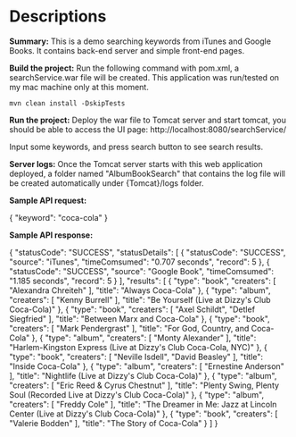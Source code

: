 # Descriptions

**Summary:**
This is a demo searching keywords from iTunes and Google Books. It contains back-end server and simple front-end pages.

**Build the project:**
Run the following command with pom.xml, a searchService.war file will be created. This application was run/tested on my mac machine only at this moment.
```
mvn clean install -DskipTests
```
**Run the project:**
Deploy the war file to Tomcat server and start tomcat, you should be able to access the UI page: http://localhost:8080/searchService/

Input some keywords, and press search button to see search results.

**Server logs:**
Once the Tomcat server starts with this web application deployed, a folder named "AlbumBookSearch" that contains the log file will be created automatically under {Tomcat}/logs folder.

**Sample API request:**

{
	"keyword": "coca-cola"
}

**Sample API response:**

{
    "statusCode": "SUCCESS",
    "statusDetails": [
        {
            "statusCode": "SUCCESS",
            "source": "iTunes",
            "timeComsumed": "0.707 seconds",
            "record": 5
        },
        {
            "statusCode": "SUCCESS",
            "source": "Google Book",
            "timeComsumed": "1.185 seconds",
            "record": 5
        }
    ],
    "results": [
        {
            "type": "book",
            "creaters": [
                "Alexandra Chreiteh"
            ],
            "title": "Always Coca-Cola"
        },
        {
            "type": "album",
            "creaters": [
                "Kenny Burrell"
            ],
            "title": "Be Yourself (Live at Dizzy's Club Coca-Cola)"
        },
        {
            "type": "book",
            "creaters": [
                "Axel Schildt",
                "Detlef Siegfried"
            ],
            "title": "Between Marx and Coca-Cola"
        },
        {
            "type": "book",
            "creaters": [
                "Mark Pendergrast"
            ],
            "title": "For God, Country, and Coca-Cola"
        },
        {
            "type": "album",
            "creaters": [
                "Monty Alexander"
            ],
            "title": "Harlem-Kingston Express (Live at Dizzy's Club Coca-Cola, NYC)"
        },
        {
            "type": "book",
            "creaters": [
                "Neville Isdell",
                "David Beasley"
            ],
            "title": "Inside Coca-Cola"
        },
        {
            "type": "album",
            "creaters": [
                "Ernestine Anderson"
            ],
            "title": "Nightlife (Live at Dizzy's Club Coca-Cola)"
        },
        {
            "type": "album",
            "creaters": [
                "Eric Reed & Cyrus Chestnut"
            ],
            "title": "Plenty Swing, Plenty Soul (Recorded Live at Dizzy's Club Coca-Cola)"
        },
        {
            "type": "album",
            "creaters": [
                "Freddy Cole"
            ],
            "title": "The Dreamer in Me: Jazz at Lincoln Center (Live at Dizzy's Club Coca-Cola)"
        },
        {
            "type": "book",
            "creaters": [
                "Valerie Bodden"
            ],
            "title": "The Story of Coca-Cola"
        }
    ]
}
